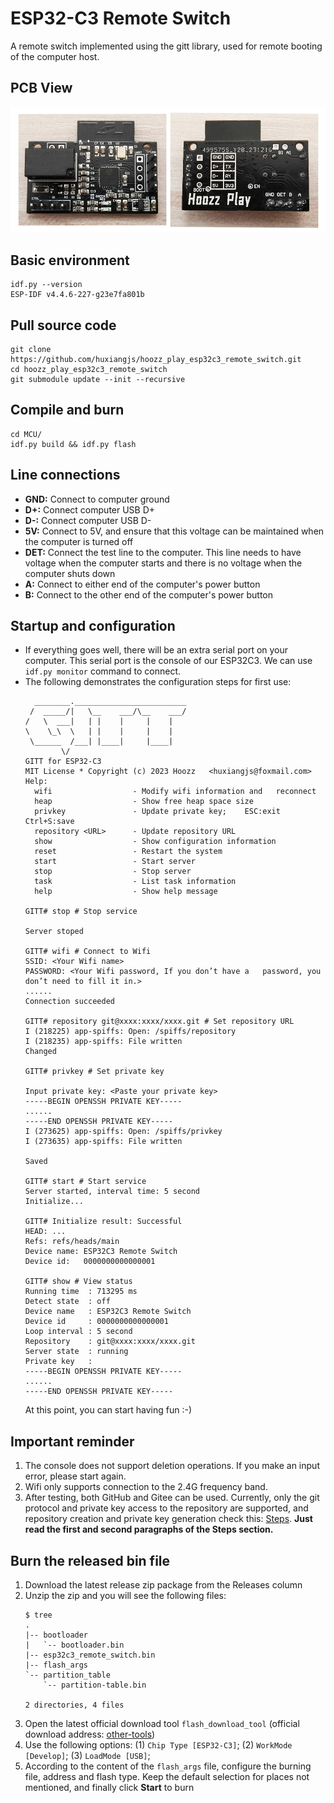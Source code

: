 # ESP32-C3 Remote Switch
A remote switch implemented using the gitt library, used for remote booting of the computer host.

## PCB View
![top](Images/product_view.png)

## Basic environment
```shell
idf.py --version
ESP-IDF v4.4.6-227-g23e7fa801b
```

## Pull source code
```shell
git clone https://github.com/huxiangjs/hoozz_play_esp32c3_remote_switch.git
cd hoozz_play_esp32c3_remote_switch
git submodule update --init --recursive
```

## Compile and burn
```shell
cd MCU/
idf.py build && idf.py flash
```

## Line connections
* **GND:** Connect to computer ground
* **D+:** Connect computer USB D+
* **D-:** Connect computer USB D-
* **5V:** Connect to 5V, and ensure that this voltage can be maintained when the computer is turned off
* **DET:** Connect the test line to the computer. This line needs to have voltage when the computer starts and there is no voltage when the computer shuts down
* **A:** Connect to either end of the computer's power button
* **B:** Connect to the other end of the computer's power button

## Startup and configuration
* If everything goes well, there will be an extra serial port on your computer. This serial port is the console of our ESP32C3. We can use `idf.py monitor` command to connect.
* The following demonstrates the configuration steps for first use:
  ```shell
    ________._________________________
   /  _____/|   \__    ___/\__    ___/
  /   \  ___|   | |    |     |    |
  \    \_\  \   | |    |     |    |
   \______  /___| |____|     |____|
          \/
  GITT for ESP32-C3
  MIT License * Copyright (c) 2023 Hoozz   <huxiangjs@foxmail.com>
  Help:
    wifi                  - Modify wifi information and   reconnect
    heap                  - Show free heap space size
    privkey               - Update private key;    ESC:exit  Ctrl+S:save
    repository <URL>      - Update repository URL
    show                  - Show configuration information
    reset                 - Restart the system
    start                 - Start server
    stop                  - Stop server
    task                  - List task information
    help                  - Show help message

  GITT# stop # Stop service

  Server stoped

  GITT# wifi # Connect to Wifi
  SSID: <Your Wifi name>
  PASSWORD: <Your Wifi password, If you don’t have a   password, you don’t need to fill it in.>
  ......
  Connection succeeded

  GITT# repository git@xxxx:xxxx/xxxx.git # Set repository URL
  I (218225) app-spiffs: Open: /spiffs/repository
  I (218235) app-spiffs: File written
  Changed

  GITT# privkey # Set private key

  Input private key: <Paste your private key>
  -----BEGIN OPENSSH PRIVATE KEY-----
  ......
  -----END OPENSSH PRIVATE KEY-----
  I (273625) app-spiffs: Open: /spiffs/privkey
  I (273635) app-spiffs: File written

  Saved

  GITT# start # Start service
  Server started, interval time: 5 second
  Initialize...

  GITT# Initialize result: Successful
  HEAD: ...
  Refs: refs/heads/main
  Device name: ESP32C3 Remote Switch
  Device id:   0000000000000001

  GITT# show # View status
  Running time  : 713295 ms
  Detect state  : off
  Device name   : ESP32C3 Remote Switch
  Device id     : 0000000000000001
  Loop interval : 5 second
  Repository    : git@xxxx:xxxx/xxxx.git
  Server state  : running
  Private key   :
  -----BEGIN OPENSSH PRIVATE KEY-----
  ......
  -----END OPENSSH PRIVATE KEY-----
  ```
  At this point, you can start having fun :-)

## Important reminder
1. The console does not support deletion operations. If you make an input error, please start again.
2. Wifi only supports connection to the 2.4G frequency band.
3. After testing, both GitHub and Gitee can be used. Currently, only the git protocol and private key access to the repository are supported, and repository creation and private key generation check this: [Steps](https://github.com/huxiangjs/git_things/blob/main/examples/README.md). **Just read the first and second paragraphs of the Steps section.**

## Burn the released bin file

1. Download the latest release zip package from the Releases column
2. Unzip the zip and you will see the following files:
   ```
   $ tree
   .
   |-- bootloader
   |   `-- bootloader.bin
   |-- esp32c3_remote_switch.bin
   |-- flash_args
   `-- partition_table
       `-- partition-table.bin

   2 directories, 4 files
   ```
3. Open the latest official download tool `flash_download_tool` (official download address: [other-tools](https://www.espressif.com/en/support/download/other-tools))
4. Use the following options: (1) `Chip Type [ESP32-C3]`; (2) `WorkMode [Develop]`; (3) `LoadMode [USB]`;
5. According to the content of the `flash_args` file, configure the burning file, address and flash type. Keep the default selection for places not mentioned, and finally click **Start** to burn
